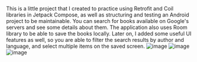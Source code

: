 This is a little project that I created to practice using Retrofit and Coil libraries in Jetpack Compose, as well as structuring and testing an Android project to be maintainable.
You can search for books available on Google's servers and see some details about them.
The application also uses Room library to be able to save the books locally.
Later on, I added some useful UI features as well, so you are able to filter the search results by author and language, and select multiple items on the saved screen.
![image](https://github.com/user-attachments/assets/e5981467-028b-4fcd-b893-78e59ebee12e)
![image](https://github.com/user-attachments/assets/4f878529-8a5d-4247-a4f1-41bcff38e275)
![image](https://github.com/user-attachments/assets/b3957a9f-7b08-42e7-9a8a-e91d9af04e23)
